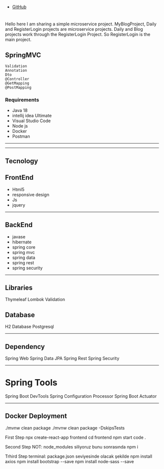 # 
* [GitHub](https://github.com/BerkinBilgc/MyBlogProject)

#
Hello here I am sharing a simple microservice project. MyBlogProject, Daily and RegisterLogin projects are microservice projects. Daily and Blog projects work through the RegisterLogin Project. So RegisterLogin is the main project.


## SpringMVC
```shell
Validation
Annotation
Dto
@Controller
@GetMapping
@PostMapping
```


### Requirements
- Java 18
- intellij idea Ultimate 
- Visual Studio Code
- Node js
- Docker
- Postman
---

---

## Tecnology

## FrontEnd
- Html5
- responsive design
- Js
- jquery
---

## BackEnd
* javase
* hibernate
* spring core
* spring mvc
* spring data
* spring rest
* spring security

---

## Libraries
Thymeleaf
Lombok
Validation

## Database
H2 Database
Postgresql

---
## Dependency
Spring Web
Spring Data JPA
Spring Rest
Spring Security

---
# Spring Tools
Spring Boot DevTools
Spring Configuration Processor
Spring Boot Actuator

---

## Docker Deployment
./mvnw clean package 
./mvnw clean package -DskipsTests



First Step
npx create-react-app frontend
cd frontend
npm start
code .

Second Step
NOT: node_modules siliyoruz bunu sonrasında 
npm i

Trhird Step
terminal: package.json seviyesinde olacak şekilde
npm install axios
npm install bootstrap --save
npm install node-sass --save


